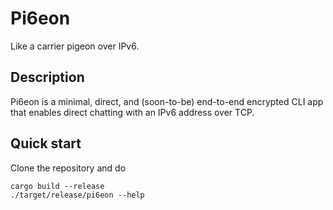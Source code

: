 # Pi6eon
Like a carrier pigeon over IPv6.

## Description
Pi6eon is a minimal, direct, and (soon-to-be) end-to-end encrypted CLI app that enables direct chatting with an IPv6 address over TCP.

## Quick start
Clone the repository and do
```
cargo build --release
./target/release/pi6eon --help
```
